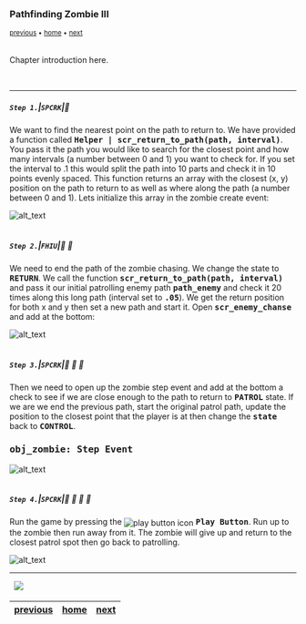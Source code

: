 <img src="https://via.placeholder.com/1000x4/45D7CA/45D7CA" alt="drawing" height="4px"/>

### Pathfinding Zombie III

<sub>[previous](../) • [home](../README.md#user-content-gms2-ue4-space-rocks) • [next](../)</sub>

<img src="https://via.placeholder.com/1000x4/45D7CA/45D7CA" alt="drawing" height="4px"/>

Chapter introduction here.

<br>

---


##### `Step 1.`\|`SPCRK`|:small_blue_diamond:

We want to find the nearest point on the path to return to.  We have provided a function called <tt><b>Helper | scr_return_to_path(path, interval)</b></tt>.  You pass it the path you would like to search for the closest point and how many intervals (a number between 0 and 1) you want to check for.  If you set the interval to .1 this would split the path into 10 parts and check it in 10 points evenly spaced.  This function returns an array with the closest (x, y) position on the path to return to as well as where along the path (a number between 0 and 1).  Lets initialize this array in the zombie create event:

![alt_text](images/.png)

<img src="https://via.placeholder.com/500x2/45D7CA/45D7CA" alt="drawing" height="2px" alt = ""/>

##### `Step 2.`\|`FHIU`|:small_blue_diamond: :small_blue_diamond: 

We need to end the path of the zombie chasing.  We change the state to <tt><b>RETURN</b></tt>. We call the function <tt><b>scr_return_to_path(path, interval)</b></tt> and pass it our initial patrolling enemy path <tt><b>path_enemy</b></tt> and check it 20 times along this long path (interval set to <tt><b>.05</b></tt>).  We get the return position for both x and y then set a new path and start it.  Open <tt><b>scr_enemy_chanse</b></tt> and add at the bottom:

![alt_text](images/.png)

<img src="https://via.placeholder.com/500x2/45D7CA/45D7CA" alt="drawing" height="2px" alt = ""/>

##### `Step 3.`\|`SPCRK`|:small_blue_diamond: :small_blue_diamond: :small_blue_diamond:

Then we need to open up the zombie step event and add at the bottom a check to see if we are close enough to the path to return to <tt><b>PATROL</b></tt> state.  If we are we end the previous path, start the original patrol path, update the position to the closest point that the player is at then change the <tt><b>state</b></tt> back to <tt><b>CONTROL</b></tt>.
			<h3><tt><b>obj_zombie: Step Event</b></tt></h3>

![alt_text](images/.png)

<img src="https://via.placeholder.com/500x2/45D7CA/45D7CA" alt="drawing" height="2px" alt = ""/>

##### `Step 4.`\|`SPCRK`|:small_blue_diamond: :small_blue_diamond: :small_blue_diamond: :small_blue_diamond:

Run the game by pressing the <img style="vertical-align:middle" src="http://marcaubanel.com/gamemaker/GMS2-Images/Shared/Icon_RunProject.png" alt="play button icon"> <tt><b>Play Button</b></tt>. Run up to the zombie then run away from it. The zombie will give up and return to the closest patrol spot then go back to patrolling.

![alt_text](images/.png)

___


<img src="https://via.placeholder.com/1000x4/dba81a/dba81a" alt="drawing" height="4px" alt = ""/>

<img src="https://via.placeholder.com/1000x100/45D7CA/000000/?text=Next Up - ADD NEXT PAGE">

<img src="https://via.placeholder.com/1000x4/dba81a/dba81a" alt="drawing" height="4px" alt = ""/>

| [previous](../)| [home](../README.md#user-content-gms2-ue4-space-rocks) | [next](../)|
|---|---|---|
